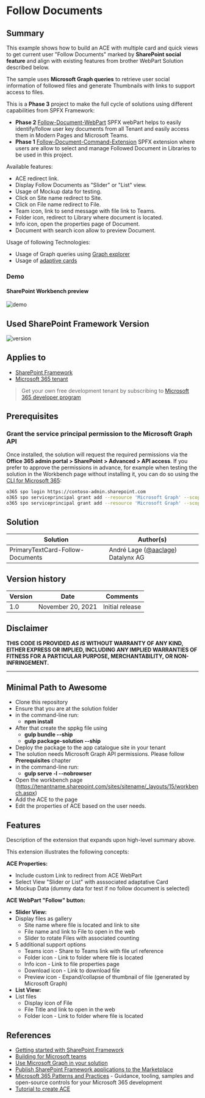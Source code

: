 # Follow Documents

## Summary

This example shows how to build an ACE with multiple card and quick views to get current user "Follow Documents" marked by **SharePoint social feature** and align with existing features from brother WebPart Solution described below.

The sample uses **Microsoft Graph queries** to retrieve user social information of followed files and generate Thumbnails with links to support access to files.

This is a **Phase 3** project to make the full cycle of solutions using different capabilities from SPFX Framework:
- **Phase 2** [Follow-Document-WebPart](https://github.com/pnp/sp-dev-fx-webparts/tree/main/samples/react-follow-document) SPFX webPart helps to easily identify/follow user key documents from all Tenant and easily access them in Modern Pages and Microsoft Teams.
- **Phase 1** [Follow-Document-Command-Extension](https://github.com/pnp/sp-dev-fx-extensions/tree/main/samples/react-command-follow-document) SPFX extension where users are allow to select and manage Followed Document in Libraries to be used in this project. 

Available features:
- ACE redirect link.
- Display Follow Documents as "Slider" or "List" view.
- Usage of Mockup data for testing.
- Click on Site name redirect to Site.
- Click on File name redirect to File.
- Team icon, link to send message with file link to Teams. 
- Folder icon, redirect to Library where document is located.
- Info icon, open the properties page of Document.
- Document with search icon allow to preview Document. 

Usage of following Technologies:
- Usage of Graph queries using  [Graph explorer](https://developer.microsoft.com/en-us/graph/graph-explorer)
- Usage of  [adaptive cards](https://adaptivecards.io/)

### Demo
#### SharePoint Workbench preview

![demo](./assets/FollowDocumentACE.gif)

## Used SharePoint Framework Version

![version](https://img.shields.io/badge/version-1.13-green.svg)

## Applies to

- [SharePoint Framework](https://aka.ms/spfx)
- [Microsoft 365 tenant](https://docs.microsoft.com/en-us/sharepoint/dev/spfx/set-up-your-developer-tenant)

> Get your own free development tenant by subscribing to [Microsoft 365 developer program](http://aka.ms/o365devprogram)

## Prerequisites

### Grant the service principal permission to the Microsoft Graph API

Once installed, the solution will request the required permissions via the **Office 365 admin portal > SharePoint > Advanced > API access**.
If you prefer to approve the permissions in advance, for example when testing the solution in the Workbench page without installing it, you can do so using the [CLI for Microsoft 365](https://pnp.github.io/cli-microsoft365/):

```bash
o365 spo login https://contoso-admin.sharepoint.com
o365 spo serviceprincipal grant add --resource 'Microsoft Graph' --scope 'Files.Read.All'
o365 spo serviceprincipal grant add --resource 'Microsoft Graph' --scope 'Sites.Read.All'
```

## Solution

Solution|Author(s)
--------|---------
PrimaryTextCard-Follow-Documents | André Lage ([@aaclage](https://twitter.com/aaclage)) Datalynx AG

## Version history

Version|Date|Comments
-------|----|--------
1.0| November 20, 2021|Initial release

## Disclaimer

**THIS CODE IS PROVIDED *AS IS* WITHOUT WARRANTY OF ANY KIND, EITHER EXPRESS OR IMPLIED, INCLUDING ANY IMPLIED WARRANTIES OF FITNESS FOR A PARTICULAR PURPOSE, MERCHANTABILITY, OR NON-INFRINGEMENT.**

---

## Minimal Path to Awesome

- Clone this repository
- Ensure that you are at the solution folder
- in the command-line run:
  - **npm install**
- After that create the sppkg file using
  - **gulp bundle --ship**
  - **gulp package-solution --ship**
- Deploy the package to the app catalogue site in your tenant
- The solution needs Microsoft Graph API permissions. Please follow **Prerequisites** chapter
- in the command-line run:
  - **gulp serve -l --nobrowser**
- Open the workbench page (https://tenantname.sharepoint.com/sites/sitename/_layouts/15/workbench.aspx)
- Add the ACE to the page
- Edit the properties of ACE based on the user needs.

## Features

Description of the extension that expands upon high-level summary above.

This extension illustrates the following concepts:

**ACE Properties:**
- Include custom Link to redirect from ACE WebPart
- Select View "Slider or List" with asssociated adaptative Card
- Mockup Data (dummy data for test if no follow document is selected)

**ACE WebPart "Follow" button:**
- **Slider View:**
- Display files as gallery
  - Site name where file is located and link to site
  - File name and link to File to open in the web
  - Slider to rotate Files with associated counting
- 5 additional support options 
  - Teams icon - Share to Teams link with file url reference
  - Folder icon - Link to folder where file is located
  - Info icon - Link to file properties page
  - Download icon - Link to download file
  - Preview icon - Expand/collapse of thumbnail of file (generated by Microsoft Graph)
 - **List View:**
 - List files 
   - Display icon of File
   - File Title and link to open in the web
   - Folder icon - Link to folder where file is located
  
## References

- [Getting started with SharePoint Framework](https://docs.microsoft.com/en-us/sharepoint/dev/spfx/set-up-your-developer-tenant)
- [Building for Microsoft teams](https://docs.microsoft.com/en-us/sharepoint/dev/spfx/build-for-teams-overview)
- [Use Microsoft Graph in your solution](https://docs.microsoft.com/en-us/sharepoint/dev/spfx/web-parts/get-started/using-microsoft-graph-apis)
- [Publish SharePoint Framework applications to the Marketplace](https://docs.microsoft.com/en-us/sharepoint/dev/spfx/publish-to-marketplace-overview)
- [Microsoft 365 Patterns and Practices](https://aka.ms/m365pnp) - Guidance, tooling, samples and open-source controls for your Microsoft 365 development
- [Tutorial to create ACE](https://docs.microsoft.com/en-us/sharepoint/dev/spfx/viva/get-started/build-first-sharepoint-adaptive-card-extension)